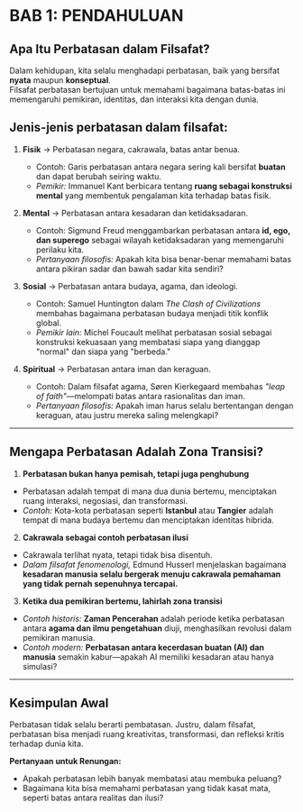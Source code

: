 # **BAB 1: PENDAHULUAN**  

## **Apa Itu Perbatasan dalam Filsafat?**  
Dalam kehidupan, kita selalu menghadapi perbatasan, baik yang bersifat **nyata** maupun **konseptual**.  
Filsafat perbatasan bertujuan untuk memahami bagaimana batas-batas ini memengaruhi pemikiran, identitas, dan interaksi kita dengan dunia.  

## **Jenis-jenis perbatasan dalam filsafat:**  

1. **Fisik** → Perbatasan negara, cakrawala, batas antar benua.  
   - Contoh: Garis perbatasan antara negara sering kali bersifat **buatan** dan dapat berubah seiring waktu.  
   - *Pemikir:* Immanuel Kant berbicara tentang **ruang sebagai konstruksi mental** yang membentuk pengalaman kita terhadap batas fisik.  

2. **Mental** → Perbatasan antara kesadaran dan ketidaksadaran.  
   - Contoh: Sigmund Freud menggambarkan perbatasan antara **id, ego, dan superego** sebagai wilayah ketidaksadaran yang memengaruhi perilaku kita.  
   - *Pertanyaan filosofis:* Apakah kita bisa benar-benar memahami batas antara pikiran sadar dan bawah sadar kita sendiri?  

3. **Sosial** → Perbatasan antara budaya, agama, dan ideologi.  
   - Contoh: Samuel Huntington dalam *The Clash of Civilizations* membahas bagaimana perbatasan budaya menjadi titik konflik global.  
   - *Pemikir lain:* Michel Foucault melihat perbatasan sosial sebagai konstruksi kekuasaan yang membatasi siapa yang dianggap "normal" dan siapa yang "berbeda."  

4. **Spiritual** → Perbatasan antara iman dan keraguan.  
   - Contoh: Dalam filsafat agama, Søren Kierkegaard membahas *"leap of faith"*—melompati batas antara rasionalitas dan iman.  
   - *Pertanyaan filosofis:* Apakah iman harus selalu bertentangan dengan keraguan, atau justru mereka saling melengkapi?  

---

## **Mengapa Perbatasan Adalah Zona Transisi?**  

1. **Perbatasan bukan hanya pemisah, tetapi juga penghubung**  
- Perbatasan adalah tempat di mana dua dunia bertemu, menciptakan ruang interaksi, negosiasi, dan transformasi.  
- *Contoh:* Kota-kota perbatasan seperti **Istanbul** atau **Tangier** adalah tempat di mana budaya bertemu dan menciptakan identitas hibrida.  

2. **Cakrawala sebagai contoh perbatasan ilusi**  
- Cakrawala terlihat nyata, tetapi tidak bisa disentuh.  
- *Dalam filsafat fenomenologi,* Edmund Husserl menjelaskan bagaimana **kesadaran manusia selalu bergerak menuju cakrawala pemahaman yang tidak pernah sepenuhnya tercapai.**  

3. **Ketika dua pemikiran bertemu, lahirlah zona transisi**  
- *Contoh historis:* **Zaman Pencerahan** adalah periode ketika perbatasan antara **agama dan ilmu pengetahuan** diuji, menghasilkan revolusi dalam pemikiran manusia.  
- *Contoh modern:* **Perbatasan antara kecerdasan buatan (AI) dan manusia** semakin kabur—apakah AI memiliki kesadaran atau hanya simulasi?  

---

## **Kesimpulan Awal**  
Perbatasan tidak selalu berarti pembatasan. Justru, dalam filsafat, perbatasan bisa menjadi ruang kreativitas, transformasi, dan refleksi kritis terhadap dunia kita.  

**Pertanyaan untuk Renungan:**  
- Apakah perbatasan lebih banyak membatasi atau membuka peluang?  
- Bagaimana kita bisa memahami perbatasan yang tidak kasat mata, seperti batas antara realitas dan ilusi?  

